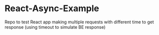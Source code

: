 # React-Async-Example
Repo to test React app making multiple requests with different time to get response (using timeout to simulate BE response)
